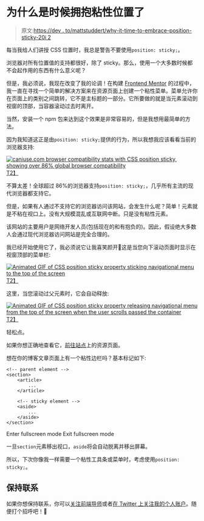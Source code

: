 # 为什么是时候拥抱粘性位置了

> 原文:[https://dev . to/mattstuddert/why-it-time-to-embrace-position-sticky-20i 2](https://dev.to/mattstuddert/why-its-time-to-embrace-position-sticky-20i2)

每当我给人们讲授 CSS 位置时，我总是警告不要使用`position: sticky;`。

浏览器对所有位置值的支持都很好，除了 sticky。那么，使用一个大多数时候都不会起作用的东西有什么意义呢？

但是，我必须说，我现在改变了我的论调！在构建 [Frontend Mentor](https://www.frontendmentor.io) 的过程中，我一直在寻找一个简单的解决方案来在资源页面上创建一个粘性菜单。菜单允许你在页面上的类别之间跳转，它不是主标题的一部分。它所要做的就是当元素滚动到视窗的顶部，当容器滚动过去时离开。

当然，安装一个 npm 包来达到这个效果是非常容易的，但是我想用最简单的方法。

因为我知道这正是由`position: sticky;`提供的行为，所以我想我应该看看当前的浏览器支持:

[![caniuse.com browser compatibility stats with CSS position sticky, showing over 86% global browser compatibility](../Images/7b5b5ef6253b0c5bda9c6580c716100c.png)T2】](https://res.cloudinary.com/practicaldev/image/fetch/s--A65apUZY--/c_limit%2Cf_auto%2Cfl_progressive%2Cq_auto%2Cw_880/https://i.imgur.com/c3G49nb.png)

不算太差！全球超过 86%的浏览器支持`position: sticky;`，几乎所有主流的现代浏览器都支持它。

但是，如果有人通过不支持它的浏览器访问该网站，会发生什么呢？简单！元素就是不粘在视口上。没有大规模混乱或互联网中断。只是没有粘性元素。

该网站的主要用户是网络开发人员(包括现在的和有抱负的)。因此，假设绝大多数人会通过现代浏览器访问网站是完全合理的。

我已经开始使用它了，我必须说它让我喜笑颜开🙂这是当您向下滚动页面时显示在视窗顶部的菜单栏:

[![Animated GIF of CSS position sticky property sticking navigational menu to the top of the screen](../Images/c7fbf99596a32cbd6586a7894fb1d90d.png)T2】](https://res.cloudinary.com/practicaldev/image/fetch/s--ZQHxVmbI--/c_limit%2Cf_auto%2Cfl_progressive%2Cq_66%2Cw_880/https://i.imgur.com/z5OuuvZ.gif)

这里，当您滚动过父元素时，它会自动释放:

[![Animated GIF of CSS position sticky property releasing navigational menu from the top of the screen when the user scrolls passed the container](../Images/a88a2d693a13632417f651945d7ed529.png)T2】](https://res.cloudinary.com/practicaldev/image/fetch/s--8H6iGPiA--/c_limit%2Cf_auto%2Cfl_progressive%2Cq_66%2Cw_880/https://i.imgur.com/EoA0n4z.gif)

轻松点。

如果你想正确地查看它，[前往站点](https://www.frontendmentor.io/resources)上的资源页面。

想在你的博客文章页面上有一个粘性边栏吗？基本标记如下:

```
<!-- parent element -->
<section> 
    <article>
        ...
    </article>

    <!-- sticky element -->
    <aside>
        ...
    </aside>
</section> 
```

Enter fullscreen mode Exit fullscreen mode

一旦`section`元素移出视口，`aside`将会自动脱离并移出屏幕。

所以，下次你像我一样需要一个粘性工具条或菜单时，考虑使用`position: sticky;`。

## 保持联系

如果你想保持联系，你可以[关注前端导师](https://twitter.com/frontendmentor)或者[在 Twitter 上关注我的个人账户](https://twitter.com/_mattstuddert)。随便打个招呼吧！🙂